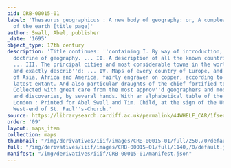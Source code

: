 ```yaml
---
pid: CRB-00015-01
label: 'Thesaurus geographicus : A new body of geography: or, A compleat description
  of the earth [title page]'
author: Swall, Abel, publisher
_date: '1695'
object_type: 17th century
description: 'Title continues: ''containing I. By way of introduction, the general
  doctrine of geography. ... II. A description of all the known countries of the earth:
  ... III. The principal cities and most considerable towns in the world particularly
  and exactly describ''d: ... IV. Maps of every country of Europe, and general ones
  of Asia, Africa and America, fairly engraven on copper, according to the best and
  latest extant. And also particular draughts of the chief fortified towns of Europe.
  Collected with great care from the most approv''d geographers and modern travellers
  and discoveries, by several hands. With an alphabetical table of the names of places.''
  London : Printed for Abel Swall and Tim. Child, at the sign of the Unicorn at the
  West-end of St. Paul''s-Church.'
source: https://librarysearch.cardiff.ac.uk/permalink/44WHELF_CAR/1fseqj3/alma9910690523402420
order: '09'
layout: maps_item
collection: maps
thumbnail: "/img/derivatives/iiif/images/CRB-00015-01/full/250,/0/default.jpg"
full: "/img/derivatives/iiif/images/CRB-00015-01/full/1140,/0/default.jpg"
manifest: "/img/derivatives/iiif/CRB-00015-01/manifest.json"
---
```

